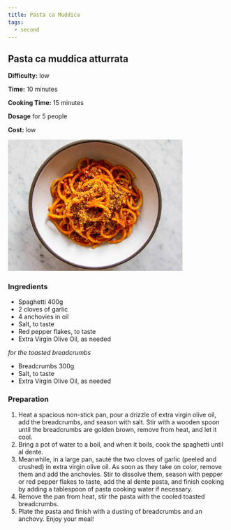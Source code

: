 ```yaml
---
title: Pasta ca Muddica
tags: 
  - second
---
```


Pasta ca muddica atturrata
--------------------------

**Difficulty:** low

**Time:** 10 minutes

**Cooking Time:** 15 minutes

**Dosage** for 5 people

**Cost:** low

![pastacamuddica](/assets/images/recipe-2.jpg)

### Ingredients

*   Spaghetti 400g
*   2 cloves of garlic
*   4 anchovies in oil
*   Salt, to taste
*   Red pepper flakes, to taste
*   Extra Virgin Olive Oil, as needed

_for the toasted breadcrumbs_

*   Breadcrumbs 300g
*   Salt, to taste
*   Extra Virgin Olive Oil, as needed

### Preparation

1.  Heat a spacious non-stick pan, pour a drizzle of extra virgin olive oil, add the breadcrumbs, and season with salt. Stir with a wooden spoon until the breadcrumbs are golden brown, remove from heat, and let it cool.
2.  Bring a pot of water to a boil, and when it boils, cook the spaghetti until al dente.
3.  Meanwhile, in a large pan, sauté the two cloves of garlic (peeled and crushed) in extra virgin olive oil. As soon as they take on color, remove them and add the anchovies. Stir to dissolve them, season with pepper or red pepper flakes to taste, add the al dente pasta, and finish cooking by adding a tablespoon of pasta cooking water if necessary.
4.  Remove the pan from heat, stir the pasta with the cooled toasted breadcrumbs.
5.  Plate the pasta and finish with a dusting of breadcrumbs and an anchovy. Enjoy your meal!